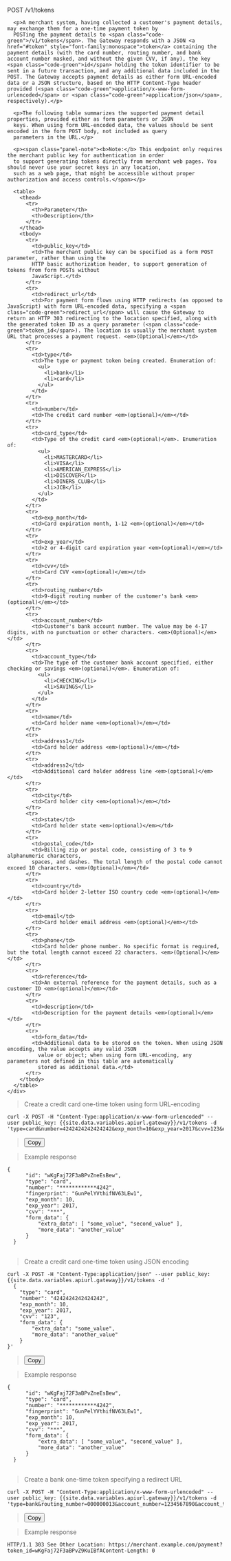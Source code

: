 <div class="method-area">
  <div class="method-copy">
    <div class="method-copy-padding">
      <p><span class="api-operation">POST</span> <span class="code-green">/v1/tokens</span></p>

      <p>A merchant system, having collected a customer's payment details, may exchange them for a one-time payment token by
      POSTing the payment details to <span class="code-green">/v1/tokens</span>. The Gateway responds with a JSON <a href="#token" style="font-family:monospace">token</a> containing the payment details (with the card number, routing number, and bank account number masked, and without the given CVV, if any), the key <span class="code-green">id</span> holding the token identifier to be sent in a future transaction, and any additional data included in the POST. The Gateway accepts payment details as either form URL-encoded data or a JSON structure, based on the HTTP Content-Type header provided (<span class="code-green">application/x-www-form-urlencoded</span> or <span class="code-green">application/json</span>, respectively).</p>

      <p>The following table summarizes the supported payment detail properties, provided either as form parameters or JSON
      keys. When using form URL-encoded data, the values should be sent encoded in the form POST body, not included as query
      parameters in the URL.</p>

      <p><span class="panel-note"><b>Note:</b> This endpoint only requires the merchant public key for authentication in order
      to support generating tokens directly from merchant web pages. You should never use your secret keys in any location,
      such as a web page, that might be accessible without proper authorization and access controls.</span></p>

      <table>
        <thead>
          <tr>
            <th>Parameter</th>
            <th>Description</th>
          </tr>
        </thead>
        <tbody>
          <tr>
            <td>public_key</td>
            <td>The merchant public key can be specified as a form POST parameter, rather than using the
            HTTP basic authorization header, to support generation of tokens from form POSTs without
            JavaScript.</td>
          </tr>
          <tr>
            <td>redirect_url</td>
            <td>For payment form flows using HTTP redirects (as opposed to JavaScript) with form URL-encoded data, specifying a <span class="code-green">redirect_url</span> will cause the Gateway to return an HTTP 303 redirecting to the location specified, along with the generated token ID as a query parameter (<span class="code-green">token_id</span>). The location is usually the merchant system URL that processes a payment request. <em>(Optional)</em></td>
          </tr>
          <tr>
            <td>type</td>
            <td>The type or payment token being created. Enumeration of:
              <ul>
                <li>bank</li>
                <li>card</li>
              </ul>
            </td>
          </tr>
          <tr>
            <td>number</td>
            <td>The credit card number <em>(optional)</em></td>
          </tr>
          <tr>
            <td>card_type</td>
            <td>Type of the credit card <em>(optional)</em>. Enumeration of:
              <ul>
                <li>MASTERCARD</li>
                <li>VISA</li>
                <li>AMERICAN_EXPRESS</li>
                <li>DISCOVER</li>
                <li>DINERS_CLUB</li>
                <li>JCB</li>
              </ul>
            </td>
          </tr>
          <tr>
            <td>exp_month</td>
            <td>Card expiration month, 1-12 <em>(optional)</em></td>
          </tr>
          <tr>
            <td>exp_year</td>
            <td>2 or 4-digit card expiration year <em>(optional)</em></td>
          </tr>
          <tr>
            <td>cvv</td>
            <td>Card CVV <em>(optional)</em></td>
          </tr>
          <tr>
            <td>routing_number</td>
            <td>9-digit routing number of the customer's bank <em>(optional)</em></td>
          </tr>
          <tr>
            <td>account_number</td>
            <td>Customer's bank account number. The value may be 4-17 digits, with no punctuation or other characters. <em>(Optional)</em></td>
          </tr>
          <tr>
            <td>account_type</td>
            <td>The type of the customer bank account specified, either checking or savings <em>(optional)</em>. Enumeration of:
              <ul>
                <li>CHECKING</li>
                <li>SAVINGS</li>
              </ul>
            </td>
          </tr>
          <tr>
            <td>name</td>
            <td>Card holder name <em>(optional)</em></td>
          </tr>
          <tr>
            <td>address1</td>
            <td>Card holder address <em>(optional)</em></td>
          </tr>
          <tr>
            <td>address2</td>
            <td>Additional card holder address line <em>(optional)</em></td>
          </tr>
          <tr>
            <td>city</td>
            <td>Card holder city <em>(optional)</em></td>
          </tr>
          <tr>
            <td>state</td>
            <td>Card holder state <em>(optional)</em></td>
          </tr>
          <tr>
            <td>postal_code</td>
            <td>Billing zip or postal code, consisting of 3 to 9 alphanumeric characters,
            spaces, and dashes. The total length of the postal code cannot exceed 10 characters. <em>(Optional)</em></td>
          </tr>
          <tr>
            <td>country</td>
            <td>Card holder 2-letter ISO country code <em>(optional)</em></td>
          </tr>
          <tr>
            <td>email</td>
            <td>Card holder email address <em>(optional)</em></td>
          </tr>
          <tr>
            <td>phone</td>
            <td>Card holder phone number. No specific format is required, but the total length cannot exceed 22 characters. <em>(Optional)</em></td>
          </tr>
          <tr>
            <td>reference</td>
            <td>An external reference for the payment details, such as a customer ID <em>(optional)</em></td>
          </tr>
          <tr>
            <td>description</td>
            <td>Description for the payment details <em>(optional)</em></td>
          </tr>
          <tr>
            <td>form_data</td>
            <td>Additional data to be stored on the token. When using JSON encoding, the value accepts any valid JSON
              value or object; when using form URL-encoding, any parameters not defined in this table are automatically
              stored as additional data.</td>
          </tr>
        </tbody>
      </table>
    </div>
  </div>

  <blockquote>Create a credit card one-time token using form URL-encoding</blockquote>

  <pre id="post-token"><code class="json">curl -X POST -H "Content-Type:application/x-www-form-urlencoded" --user public_key: {{site.data.variables.apiurl.gateway}}/v1/tokens -d 'type=card&amp;number=4242424242424242&amp;exp_month=10&amp;exp_year=2017&amp;cvv=123&amp;extra_data=some_value&amp;extra_data=second_value&amp;more_data=another_value'</code></pre>
  <blockquote><button id="btn" class="btn copy" data-clipboard-target="#post-token" onclick="Materialize.toast('Copied!', 2000)">Copy</button></blockquote>

  <blockquote>Example response</blockquote>
  <pre><code>{
      "id": "wKgFaj72F3aBPvZneEsBew",
      "type": "card",
      "number": "************4242",
      "fingerprint": "GunPelYVthifNV63LEw1",
      "exp_month": 10,
      "exp_year": 2017,
      "cvv": "&#42;&#42;&#42;",
      "form_data": {
          "extra_data": [ "some_value", "second_value" ],
          "more_data": "another_value"
      }
  }</code>
  </pre>

  <blockquote>Create a credit card one-time token using JSON encoding</blockquote>

  <pre id="token-json"><code class="json">curl -X POST -H "Content-Type:application/json" --user public_key: {{site.data.variables.apiurl.gateway}}/v1/tokens -d '
  {
    "type": "card",
    "number": "4242424242424242",
    "exp_month": 10,
    "exp_year": 2017,
    "cvv": "123",
    "form_data": {
        "extra_data": "some_value",
        "more_data": "another_value"
    }
}'</code></pre>
<blockquote><button id="btn" class="btn copy" data-clipboard-target="#token-json" onclick="Materialize.toast('Copied!', 2000)">Copy</button></blockquote>

  <blockquote>Example response</blockquote>
  <pre><code>{
      "id": "wKgFaj72F3aBPvZneEsBew",
      "type": "card",
      "number": "************4242",
      "fingerprint": "GunPelYVthifNV63LEw1",
      "exp_month": 10,
      "exp_year": 2017,
      "cvv": "&#42;&#42;&#42;",
      "form_data": {
          "extra_data": [ "some_value", "second_value" ],
          "more_data": "another_value"
      }
  }</code>
  </pre>

  <blockquote>Create a bank one-time token specifying a redirect URL</blockquote>

  <pre id="token-bank"><code class="json">curl -X POST -H "Content-Type:application/x-www-form-urlencoded" --user public_key: {{site.data.variables.apiurl.gateway}}/v1/tokens -d 'type=bank&amp;routing_number=000000013&amp;account_number=1234567890&amp;account_type=CHECKING&amp;redirect_url=https://merchant.example.com/payment'</code></pre>
  <blockquote><button id="btn" class="btn copy" data-clipboard-target="#token-bank" onclick="Materialize.toast('Copied!', 2000)">Copy</button></blockquote>

  <blockquote>Example response</blockquote>
  <pre><code class="html">HTTP/1.1 303 See Other Location: https://merchant.example.com/payment?token_id=wKgFaj72F3aBPvZ9KuIBfAContent-Length: 0</code>
  </pre>
</div>
